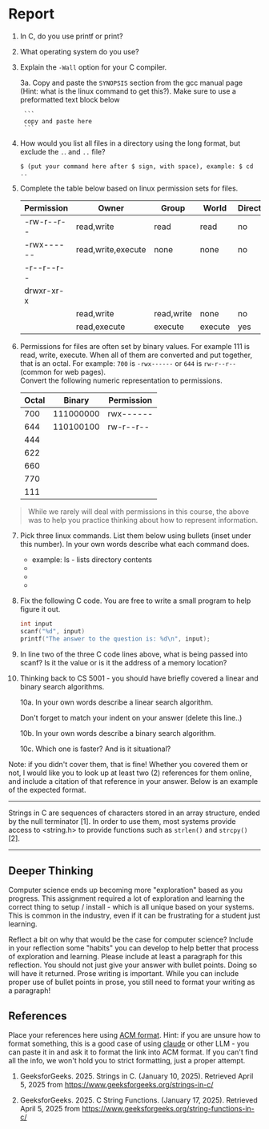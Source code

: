 # Report

1. In C, do you use printf or print? 

2. What operating system do you use? 

3. Explain the `-Wall` option for your C compiler. 


    3a. Copy and paste the `SYNOPSIS` section from the gcc manual page (Hint: what is the linux command to get this?). Make sure to use a preformatted text block below 

        ```
        copy and paste here
        ```

4. How would you list all files in a directory using the long format, but exclude the `.`. and `..` file?

    ```console
    $ (put your command here after $ sign, with space), example: $ cd ..
    ```

5. Complete the table below based on linux permission sets for files.

    | Permission |  Owner             | Group               | World               | Directory? |  
    | ---------- | ------------------ | ------------------  | ------------------  | ---------- |
    | -rw-r--r-- | read,write         |  read               | read                |  no        |
    | -rwx------ | read,write,execute |  none               | none                |  no        |
    | -r--r--r-- |                    |                     |                     |            |
    | drwxr-xr-x |                    |                     |                     |            |
    |            | read,write         | read,write          | none                |  no        |
    |            | read,execute       | execute             | execute             |  yes       |


     

6. Permissions for files are often set by binary values. For example 111 is read, write, execute. When all of them are converted and put together, that is an octal. For example: `700` is `-rwx------` or `644` is `rw-r--r--` (common for web pages).  
   Convert the following numeric representation to permissions. 

   | Octal |  Binary     | Permission |
   |  ---  |  ---------- | ---------- |
   |  700  |  111000000  | rwx------  |
   |  644  |  110100100  | rw-r--r--  |
   |  444  |             |            |    
   |  622  |             |            |
   |  660  |             |            |
   |  770  |             |            |
   |  111  |             |            |

> While we rarely will deal with permissions in this course, the above was to help you practice thinking about how to represent information. 

7. Pick three linux commands. List them below using bullets (inset under this number). In your own words describe what each command does. 
   
   * example: ls - lists directory contents
   * 
   * 
   *    

8. Fix the following C code. You are free to write a small program to help figure it out. 
    ```c
    int input
    scanf("%d", input)
    printf("The answer to the question is: %d\n", input);
    ```

9. In line two of the three C code lines above, what is being passed into scanf? Is it the value or is it the address of a memory location?


10. Thinking back to CS 5001 - you should have briefly covered a linear and binary search algorithms. 

    10a. In your own words describe a linear search algorithm.

    Don't forget to match your indent on your answer (delete this line..)


    10b. In your own words describe a binary search algorithm. 


    10c. Which one is faster? And is it situational?


Note: if you didn't cover them, that is fine! Whether you covered them or not, I would like you to look up at least two (2) references for them online, and include a citation of that reference in your answer. Below is an example of the expected format.

---

Strings in C are sequences of characters stored in an array structure, ended by the null terminator [1]. In order to use them, most systems provide access to <string.h> to provide functions such as `strlen()` and `strcpy()` [2].

---

## Deeper Thinking

Computer science ends up becoming more "exploration" based as you progress. This assignment required a lot of exploration and learning the correct thing to setup / install - which is all unique based on your systems. This is common in the industry, even if it can be frustrating for a student just learning. 
  
Reflect a bit on why that would be the case for computer science? Include in your reflection some "habits" you can develop to help better that process of exploration and learning. Please include at least a paragraph for this reflection. You should not just give your answer with bullet points. Doing so will have it returned. Prose writing is important. While you can include proper use of bullet points in prose, you still need to format your writing as a paragraph!  



## References
Place your references here using [ACM format](https://www.acm.org/publications/authors/reference-formatting). Hint: if you are unsure how to format something, this is a good case of using [claude](https://claude.northeastern.edu/) or other LLM - you can paste it in and ask it to format the link into ACM format. If you can't find all the info, we won't hold you to strict formatting, just a proper attempt. 

1. GeeksforGeeks. 2025. Strings in C. (January 10, 2025). Retrieved April 5, 2025 from https://www.geeksforgeeks.org/strings-in-c/
 
2. GeeksforGeeks. 2025. C String Functions. (January 17, 2025). Retrieved April 5, 2025 from https://www.geeksforgeeks.org/string-functions-in-c/